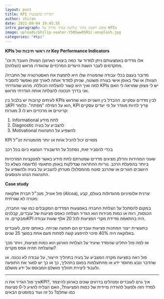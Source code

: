 ```yaml
---
layout: post
title: KPI הגדרה ומשמעות
author: shiran
date: 2021-09-04 19:45:35
intro_paragraph: פוסט ראשון מתוך שלושה במיני סדרה על KPIs
image: uploads/philip-veater-Y58Sww9SR1c-unsplash.jpg
categories: "#kpi"
---
```

**KPIs זה ראשי תיבות של Key Performance Indicators**

אלו מדדים באמצעותם ניתן למדוד עד כמה ביצועי הארגון/ הצוות/ העובד.ת וכו׳ מתקדמים לעבר השגת היעדים המרכזיים שהוגדרו מראש (הצלחה).

מדובר בעצם בכלי עבודה שהמטרה שלו היא לתמצת את האסטרטגיה של החברה/ הצוות/ או שלי באופן אישי בצורה פשוטה, שניתן למדוד אותה לאורך זמן ואפשר להסביר למה ואיך היא קשור להצלחה הכוללת. מרגע שהגדרתי KPIs יש לי מצפן שמראה לי האם אני בדרך הנכונה להצלחה אותה הגדרתי מראש. 

לעיתים קרובות יש בלבול בין KPIs לבין מדדים עסקיים. ההבדל בין השניים הוא שהדגש בKPI הוא על המילה "מפתח". כלומר, KPI צריך להיות מוגדר על פי יעדים עסקיים קריטיים או מרכזיים ויש לו 3 מטרות:

1. Informational לתת מידע 
2. Diagnostic להצביע על בעיה
3. Motivational להשפיע על התנהגות

KPI מסויים יכול להכיל אחת או יותר מהמטרות הנ״ל

בכדי להסביר זאת, נסתכל על הדשבורד הנמצא כיום בכל רכב

שעוני המהירות והדלק מציגים מדדים שמטרתם לתת מידע באשר לפונקציות המרכזיות ביותר בהפעלת הרכב. נוריות ההתראה שנדלקות באופן פתאומי (לדוגמה כשלא כל היושבים חגורים או שהרכב סוטה מהמסלול) מטרתן להצביע על בעיה ולהשפיע על התנהגות הנהג והנוסעים.

**Case study**

פול אוניל, מנכ״ל חברת אלקואה (Alcoa), יצרנית אלומיניום מהגדולות בעולם, קבע מטרה לא שגרתית: 

במקום להסתכל על הצלחת החברה באמצעות המדדים המקובלים כמו שווי החברה, הכנסות, רווח או כמות מכירות הוא הגדיר הצלחה כאפס פציעות של עובדים, קבלנים ומבקרים. והKPI היה בהתאמה מדידת מקרי הפציעות לכל 20 אלף שעות עבודה.

בתעשיית ייצור המתכות פציעות עובדים הם תופעה שכיחה. באותם ימים, לעובדים באלוקאה היה 40% סיכוי להיפצע קשה לפחות פעם אחת במשך 25 שנים. 

אז למה פול החליט שהמדד שיעיד על הצלחת הארגון הוא כמות פציעות, ויותר מכך שהצלחה תהיה אפס מקרים? 

פול ראה בפציעה מקרה המצביע על בעיה בתהליך הייצור, על עבודה לא נכונה. או שהדבר נובע מחוסר ידע או מהתעלמות בפגם בתהליך, כך או כך יש למגר את התופעה ולעבוד ליצירת תהליך מושלם המבוסס על ידע מושלם. 

- - -

איך פול הגדיר את הKPI?, איך גרם לעובדים ומנהלים בדרגים שונים בארגון להיצמד למדד הזה ולפעול להורדה מיידית של כמות הפציעות?, האם הצליח להגיע ל-0 פציעות כמו שחלם? כל זה ועוד בפוסטים הבאים